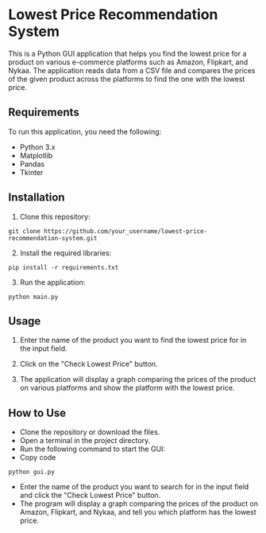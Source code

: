 # Lowest Price Recommendation System

This is a Python GUI application that helps you find the lowest price for a product on various e-commerce platforms such as Amazon, Flipkart, and Nykaa. The application reads data from a CSV file and compares the prices of the given product across the platforms to find the one with the lowest price.

## Requirements

To run this application, you need the following:

- Python 3.x
- Matplotlib
- Pandas
- Tkinter

## Installation

1. Clone this repository:
```terminal
git clone https://github.com/your_username/lowest-price-recommendation-system.git
```


2. Install the required libraries:
```terminal
pip install -r requirements.txt
```

3. Run the application:
```
python main.py
```
## Usage

1. Enter the name of the product you want to find the lowest price for in the input field.

2. Click on the "Check Lowest Price" button.

3. The application will display a graph comparing the prices of the product on various platforms and show the platform with the lowest price.




## How to Use

- Clone the repository or download the files.
- Open a terminal in the project directory.
- Run the following command to start the GUI:
- Copy code
```
python gui.py
```
- Enter the name of the product you want to search for in the input field and click the "Check Lowest Price" button.
- The program will display a graph comparing the prices of the product on Amazon, Flipkart, and Nykaa, and tell you which platform has the lowest price.

